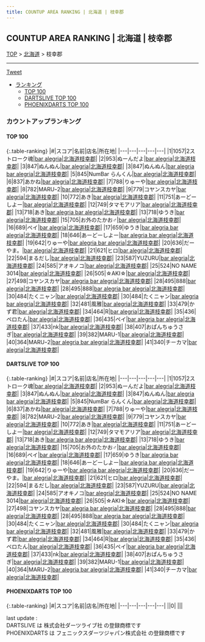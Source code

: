 ```yaml
---
title: COUNTUP AREA RANKING | 北海道 | 枝幸郡
---
```

## COUNTUP AREA RANKING | 北海道 | 枝幸郡

[TOP](/darts/rank/) > [北海道](/darts/rank/北海道/) > 枝幸郡

___

<a href="https://twitter.com/share?ref_src=twsrc%5Etfw" data-text="COUNTUP AREA RANKING | 北海道枝幸郡" class="twitter-share-button" data-hashtags="DARTSLIVE,PHOENIXDARTS,darts,ダーツ" data-show-count="false">Tweet</a>

* [ランキング](#カウントアップランキング)
    * [TOP 100](#top-100)
    * [DARTSLIVE TOP 100](#dartslive-top-100)
    * [PHOENIXDARTS TOP 100](#phoenixdarts-top-100)

### カウントアップランキング

#### TOP 100



{:.table-ranking}
|#|スコア|名前|店名|所在地|
|---|---|---|---|---|
|1|1057|<span class="rank-name-dl">2ストローク魂</span>|<a href="https://search.dartslive.com/jp/shop/4635f9e35f90bbc60d9b047a20a7ba1e">bar alegria</a>|<a href="/darts/rank/北海道/枝幸郡">北海道枝幸郡</a>|
|2|953|<span class="rank-name-dl">ぬーんだよ</span>|<a href="https://search.dartslive.com/jp/shop/4635f9e35f90bbc60d9b047a20a7ba1e">bar alegria</a>|<a href="/darts/rank/北海道/枝幸郡">北海道枝幸郡</a>|
|3|847|<span class="rank-name-dl">ぬんぬん</span>|<a href="https://search.dartslive.com/jp/shop/4635f9e35f90bbc60d9b047a20a7ba1e">bar alegria</a>|<a href="/darts/rank/北海道/枝幸郡">北海道枝幸郡</a>|
|3|847|<span class="rank-name-dl">ぬんぬん</span>|<a href="https://search.dartslive.com/jp/shop/4635f9e35f90bbc60d9b047a20a7ba1e">bar alegria bar alegria</a>|<a href="/darts/rank/北海道/枝幸郡">北海道枝幸郡</a>|
|5|845|<span class="rank-name-dl">NumBar らんくん</span>|<a href="https://search.dartslive.com/jp/shop/4635f9e35f90bbc60d9b047a20a7ba1e">bar alegria</a>|<a href="/darts/rank/北海道/枝幸郡">北海道枝幸郡</a>|
|6|837|<span class="rank-name-dl">あかね</span>|<a href="https://search.dartslive.com/jp/shop/4635f9e35f90bbc60d9b047a20a7ba1e">bar alegria</a>|<a href="/darts/rank/北海道/枝幸郡">北海道枝幸郡</a>|
|7|788|<span class="rank-name-dl">りゅーや</span>|<a href="https://search.dartslive.com/jp/shop/4635f9e35f90bbc60d9b047a20a7ba1e">bar alegria</a>|<a href="/darts/rank/北海道/枝幸郡">北海道枝幸郡</a>|
|8|782|<span class="rank-name-dl">MARUｰ2</span>|<a href="https://search.dartslive.com/jp/shop/4635f9e35f90bbc60d9b047a20a7ba1e">bar alegria</a>|<a href="/darts/rank/北海道/枝幸郡">北海道枝幸郡</a>|
|9|779|<span class="rank-name-dl">コヤンスカヤ</span>|<a href="https://search.dartslive.com/jp/shop/4635f9e35f90bbc60d9b047a20a7ba1e">bar alegria</a>|<a href="/darts/rank/北海道/枝幸郡">北海道枝幸郡</a>|
|10|772|<span class="rank-name-dl">あき</span>|<a href="https://search.dartslive.com/jp/shop/4635f9e35f90bbc60d9b047a20a7ba1e">bar alegria</a>|<a href="/darts/rank/北海道/枝幸郡">北海道枝幸郡</a>|
|11|751|<span class="rank-name-dl">あーどーしよー</span>|<a href="https://search.dartslive.com/jp/shop/4635f9e35f90bbc60d9b047a20a7ba1e">bar alegria</a>|<a href="/darts/rank/北海道/枝幸郡">北海道枝幸郡</a>|
|12|749|<span class="rank-name-dl">タマモアリア</span>|<a href="https://search.dartslive.com/jp/shop/4635f9e35f90bbc60d9b047a20a7ba1e">bar alegria</a>|<a href="/darts/rank/北海道/枝幸郡">北海道枝幸郡</a>|
|13|718|<span class="rank-name-dl">あき</span>|<a href="https://search.dartslive.com/jp/shop/4635f9e35f90bbc60d9b047a20a7ba1e">bar alegria bar alegria</a>|<a href="/darts/rank/北海道/枝幸郡">北海道枝幸郡</a>|
|13|718|<span class="rank-name-dl">ゆうき</span>|<a href="https://search.dartslive.com/jp/shop/4635f9e35f90bbc60d9b047a20a7ba1e">bar alegria</a>|<a href="/darts/rank/北海道/枝幸郡">北海道枝幸郡</a>|
|15|705|<span class="rank-name-dl">お外のたかお♂</span>|<a href="https://search.dartslive.com/jp/shop/4635f9e35f90bbc60d9b047a20a7ba1e">bar alegria</a>|<a href="/darts/rank/北海道/枝幸郡">北海道枝幸郡</a>|
|16|689|<span class="rank-name-dl">ペイ</span>|<a href="https://search.dartslive.com/jp/shop/4635f9e35f90bbc60d9b047a20a7ba1e">bar alegria</a>|<a href="/darts/rank/北海道/枝幸郡">北海道枝幸郡</a>|
|17|659|<span class="rank-name-dl">ゆうき</span>|<a href="https://search.dartslive.com/jp/shop/4635f9e35f90bbc60d9b047a20a7ba1e">bar alegria bar alegria</a>|<a href="/darts/rank/北海道/枝幸郡">北海道枝幸郡</a>|
|18|646|<span class="rank-name-dl">あーどーしよー</span>|<a href="https://search.dartslive.com/jp/shop/4635f9e35f90bbc60d9b047a20a7ba1e">bar alegria bar alegria</a>|<a href="/darts/rank/北海道/枝幸郡">北海道枝幸郡</a>|
|19|642|<span class="rank-name-dl">りゅーや</span>|<a href="https://search.dartslive.com/jp/shop/4635f9e35f90bbc60d9b047a20a7ba1e">bar alegria bar alegria</a>|<a href="/darts/rank/北海道/枝幸郡">北海道枝幸郡</a>|
|20|636|<span class="rank-name-dl">だーやま。</span>|<a href="https://search.dartslive.com/jp/shop/4635f9e35f90bbc60d9b047a20a7ba1e">bar alegria</a>|<a href="/darts/rank/北海道/枝幸郡">北海道枝幸郡</a>|
|21|621|<span class="rank-name-dl">ヒロ</span>|<a href="https://search.dartslive.com/jp/shop/4635f9e35f90bbc60d9b047a20a7ba1e">bar alegria</a>|<a href="/darts/rank/北海道/枝幸郡">北海道枝幸郡</a>|
|22|594|<span class="rank-name-dl">まるだし</span>|<a href="https://search.dartslive.com/jp/shop/4635f9e35f90bbc60d9b047a20a7ba1e">bar alegria</a>|<a href="/darts/rank/北海道/枝幸郡">北海道枝幸郡</a>|
|23|587|<span class="rank-name-dl">YUZURU</span>|<a href="https://search.dartslive.com/jp/shop/4635f9e35f90bbc60d9b047a20a7ba1e">bar alegria</a>|<a href="/darts/rank/北海道/枝幸郡">北海道枝幸郡</a>|
|24|585|<span class="rank-name-dl">アオキノコ</span>|<a href="https://search.dartslive.com/jp/shop/4635f9e35f90bbc60d9b047a20a7ba1e">bar alegria</a>|<a href="/darts/rank/北海道/枝幸郡">北海道枝幸郡</a>|
|25|524|<span class="rank-name-dl">NO NAME 3014</span>|<a href="https://search.dartslive.com/jp/shop/4635f9e35f90bbc60d9b047a20a7ba1e">bar alegria</a>|<a href="/darts/rank/北海道/枝幸郡">北海道枝幸郡</a>|
|26|505|<span class="rank-name-dl">☆AKI☆</span>|<a href="https://search.dartslive.com/jp/shop/4635f9e35f90bbc60d9b047a20a7ba1e">bar alegria</a>|<a href="/darts/rank/北海道/枝幸郡">北海道枝幸郡</a>|
|27|498|<span class="rank-name-dl">コヤンスカヤ</span>|<a href="https://search.dartslive.com/jp/shop/4635f9e35f90bbc60d9b047a20a7ba1e">bar alegria bar alegria</a>|<a href="/darts/rank/北海道/枝幸郡">北海道枝幸郡</a>|
|28|495|<span class="rank-name-dl">888</span>|<a href="https://search.dartslive.com/jp/shop/4635f9e35f90bbc60d9b047a20a7ba1e">bar alegria</a>|<a href="/darts/rank/北海道/枝幸郡">北海道枝幸郡</a>|
|28|495|<span class="rank-name-dl">888</span>|<a href="https://search.dartslive.com/jp/shop/4635f9e35f90bbc60d9b047a20a7ba1e">bar alegria bar alegria</a>|<a href="/darts/rank/北海道/枝幸郡">北海道枝幸郡</a>|
|30|484|<span class="rank-name-dl">たくニャン</span>|<a href="https://search.dartslive.com/jp/shop/4635f9e35f90bbc60d9b047a20a7ba1e">bar alegria</a>|<a href="/darts/rank/北海道/枝幸郡">北海道枝幸郡</a>|
|30|484|<span class="rank-name-dl">たくニャン</span>|<a href="https://search.dartslive.com/jp/shop/4635f9e35f90bbc60d9b047a20a7ba1e">bar alegria bar alegria</a>|<a href="/darts/rank/北海道/枝幸郡">北海道枝幸郡</a>|
|32|481|<span class="rank-name-dl">風雅</span>|<a href="https://search.dartslive.com/jp/shop/4635f9e35f90bbc60d9b047a20a7ba1e">bar alegria</a>|<a href="/darts/rank/北海道/枝幸郡">北海道枝幸郡</a>|
|33|479|<span class="rank-name-dl">かず君</span>|<a href="https://search.dartslive.com/jp/shop/4635f9e35f90bbc60d9b047a20a7ba1e">bar alegria</a>|<a href="/darts/rank/北海道/枝幸郡">北海道枝幸郡</a>|
|34|464|<span class="rank-name-dl">R</span>|<a href="https://search.dartslive.com/jp/shop/4635f9e35f90bbc60d9b047a20a7ba1e">bar alegria</a>|<a href="/darts/rank/北海道/枝幸郡">北海道枝幸郡</a>|
|35|436|<span class="rank-name-dl">ペロたん</span>|<a href="https://search.dartslive.com/jp/shop/4635f9e35f90bbc60d9b047a20a7ba1e">bar alegria</a>|<a href="/darts/rank/北海道/枝幸郡">北海道枝幸郡</a>|
|36|435|<span class="rank-name-dl">ペイ</span>|<a href="https://search.dartslive.com/jp/shop/4635f9e35f90bbc60d9b047a20a7ba1e">bar alegria bar alegria</a>|<a href="/darts/rank/北海道/枝幸郡">北海道枝幸郡</a>|
|37|433|<span class="rank-name-dl">nk</span>|<a href="https://search.dartslive.com/jp/shop/4635f9e35f90bbc60d9b047a20a7ba1e">bar alegria</a>|<a href="/darts/rank/北海道/枝幸郡">北海道枝幸郡</a>|
|38|407|<span class="rank-name-dl">おぱんちゅうさぎ</span>|<a href="https://search.dartslive.com/jp/shop/4635f9e35f90bbc60d9b047a20a7ba1e">bar alegria</a>|<a href="/darts/rank/北海道/枝幸郡">北海道枝幸郡</a>|
|39|382|<span class="rank-name-dl">MARU-1</span>|<a href="https://search.dartslive.com/jp/shop/4635f9e35f90bbc60d9b047a20a7ba1e">bar alegria</a>|<a href="/darts/rank/北海道/枝幸郡">北海道枝幸郡</a>|
|40|364|<span class="rank-name-dl">MARUｰ2</span>|<a href="https://search.dartslive.com/jp/shop/4635f9e35f90bbc60d9b047a20a7ba1e">bar alegria bar alegria</a>|<a href="/darts/rank/北海道/枝幸郡">北海道枝幸郡</a>|
|41|340|<span class="rank-name-dl">チーカマ</span>|<a href="https://search.dartslive.com/jp/shop/4635f9e35f90bbc60d9b047a20a7ba1e">bar alegria</a>|<a href="/darts/rank/北海道/枝幸郡">北海道枝幸郡</a>|


#### DARTSLIVE TOP 100



{:.table-ranking}
|#|スコア|名前|店名|所在地|
|---|---|---|---|---|
|1|1057|<span class="rank-name-dl">2ストローク魂</span>|<a href="https://search.dartslive.com/jp/shop/4635f9e35f90bbc60d9b047a20a7ba1e">bar alegria</a>|<a href="/darts/rank/北海道/枝幸郡">北海道枝幸郡</a>|
|2|953|<span class="rank-name-dl">ぬーんだよ</span>|<a href="https://search.dartslive.com/jp/shop/4635f9e35f90bbc60d9b047a20a7ba1e">bar alegria</a>|<a href="/darts/rank/北海道/枝幸郡">北海道枝幸郡</a>|
|3|847|<span class="rank-name-dl">ぬんぬん</span>|<a href="https://search.dartslive.com/jp/shop/4635f9e35f90bbc60d9b047a20a7ba1e">bar alegria</a>|<a href="/darts/rank/北海道/枝幸郡">北海道枝幸郡</a>|
|3|847|<span class="rank-name-dl">ぬんぬん</span>|<a href="https://search.dartslive.com/jp/shop/4635f9e35f90bbc60d9b047a20a7ba1e">bar alegria bar alegria</a>|<a href="/darts/rank/北海道/枝幸郡">北海道枝幸郡</a>|
|5|845|<span class="rank-name-dl">NumBar らんくん</span>|<a href="https://search.dartslive.com/jp/shop/4635f9e35f90bbc60d9b047a20a7ba1e">bar alegria</a>|<a href="/darts/rank/北海道/枝幸郡">北海道枝幸郡</a>|
|6|837|<span class="rank-name-dl">あかね</span>|<a href="https://search.dartslive.com/jp/shop/4635f9e35f90bbc60d9b047a20a7ba1e">bar alegria</a>|<a href="/darts/rank/北海道/枝幸郡">北海道枝幸郡</a>|
|7|788|<span class="rank-name-dl">りゅーや</span>|<a href="https://search.dartslive.com/jp/shop/4635f9e35f90bbc60d9b047a20a7ba1e">bar alegria</a>|<a href="/darts/rank/北海道/枝幸郡">北海道枝幸郡</a>|
|8|782|<span class="rank-name-dl">MARUｰ2</span>|<a href="https://search.dartslive.com/jp/shop/4635f9e35f90bbc60d9b047a20a7ba1e">bar alegria</a>|<a href="/darts/rank/北海道/枝幸郡">北海道枝幸郡</a>|
|9|779|<span class="rank-name-dl">コヤンスカヤ</span>|<a href="https://search.dartslive.com/jp/shop/4635f9e35f90bbc60d9b047a20a7ba1e">bar alegria</a>|<a href="/darts/rank/北海道/枝幸郡">北海道枝幸郡</a>|
|10|772|<span class="rank-name-dl">あき</span>|<a href="https://search.dartslive.com/jp/shop/4635f9e35f90bbc60d9b047a20a7ba1e">bar alegria</a>|<a href="/darts/rank/北海道/枝幸郡">北海道枝幸郡</a>|
|11|751|<span class="rank-name-dl">あーどーしよー</span>|<a href="https://search.dartslive.com/jp/shop/4635f9e35f90bbc60d9b047a20a7ba1e">bar alegria</a>|<a href="/darts/rank/北海道/枝幸郡">北海道枝幸郡</a>|
|12|749|<span class="rank-name-dl">タマモアリア</span>|<a href="https://search.dartslive.com/jp/shop/4635f9e35f90bbc60d9b047a20a7ba1e">bar alegria</a>|<a href="/darts/rank/北海道/枝幸郡">北海道枝幸郡</a>|
|13|718|<span class="rank-name-dl">あき</span>|<a href="https://search.dartslive.com/jp/shop/4635f9e35f90bbc60d9b047a20a7ba1e">bar alegria bar alegria</a>|<a href="/darts/rank/北海道/枝幸郡">北海道枝幸郡</a>|
|13|718|<span class="rank-name-dl">ゆうき</span>|<a href="https://search.dartslive.com/jp/shop/4635f9e35f90bbc60d9b047a20a7ba1e">bar alegria</a>|<a href="/darts/rank/北海道/枝幸郡">北海道枝幸郡</a>|
|15|705|<span class="rank-name-dl">お外のたかお♂</span>|<a href="https://search.dartslive.com/jp/shop/4635f9e35f90bbc60d9b047a20a7ba1e">bar alegria</a>|<a href="/darts/rank/北海道/枝幸郡">北海道枝幸郡</a>|
|16|689|<span class="rank-name-dl">ペイ</span>|<a href="https://search.dartslive.com/jp/shop/4635f9e35f90bbc60d9b047a20a7ba1e">bar alegria</a>|<a href="/darts/rank/北海道/枝幸郡">北海道枝幸郡</a>|
|17|659|<span class="rank-name-dl">ゆうき</span>|<a href="https://search.dartslive.com/jp/shop/4635f9e35f90bbc60d9b047a20a7ba1e">bar alegria bar alegria</a>|<a href="/darts/rank/北海道/枝幸郡">北海道枝幸郡</a>|
|18|646|<span class="rank-name-dl">あーどーしよー</span>|<a href="https://search.dartslive.com/jp/shop/4635f9e35f90bbc60d9b047a20a7ba1e">bar alegria bar alegria</a>|<a href="/darts/rank/北海道/枝幸郡">北海道枝幸郡</a>|
|19|642|<span class="rank-name-dl">りゅーや</span>|<a href="https://search.dartslive.com/jp/shop/4635f9e35f90bbc60d9b047a20a7ba1e">bar alegria bar alegria</a>|<a href="/darts/rank/北海道/枝幸郡">北海道枝幸郡</a>|
|20|636|<span class="rank-name-dl">だーやま。</span>|<a href="https://search.dartslive.com/jp/shop/4635f9e35f90bbc60d9b047a20a7ba1e">bar alegria</a>|<a href="/darts/rank/北海道/枝幸郡">北海道枝幸郡</a>|
|21|621|<span class="rank-name-dl">ヒロ</span>|<a href="https://search.dartslive.com/jp/shop/4635f9e35f90bbc60d9b047a20a7ba1e">bar alegria</a>|<a href="/darts/rank/北海道/枝幸郡">北海道枝幸郡</a>|
|22|594|<span class="rank-name-dl">まるだし</span>|<a href="https://search.dartslive.com/jp/shop/4635f9e35f90bbc60d9b047a20a7ba1e">bar alegria</a>|<a href="/darts/rank/北海道/枝幸郡">北海道枝幸郡</a>|
|23|587|<span class="rank-name-dl">YUZURU</span>|<a href="https://search.dartslive.com/jp/shop/4635f9e35f90bbc60d9b047a20a7ba1e">bar alegria</a>|<a href="/darts/rank/北海道/枝幸郡">北海道枝幸郡</a>|
|24|585|<span class="rank-name-dl">アオキノコ</span>|<a href="https://search.dartslive.com/jp/shop/4635f9e35f90bbc60d9b047a20a7ba1e">bar alegria</a>|<a href="/darts/rank/北海道/枝幸郡">北海道枝幸郡</a>|
|25|524|<span class="rank-name-dl">NO NAME 3014</span>|<a href="https://search.dartslive.com/jp/shop/4635f9e35f90bbc60d9b047a20a7ba1e">bar alegria</a>|<a href="/darts/rank/北海道/枝幸郡">北海道枝幸郡</a>|
|26|505|<span class="rank-name-dl">☆AKI☆</span>|<a href="https://search.dartslive.com/jp/shop/4635f9e35f90bbc60d9b047a20a7ba1e">bar alegria</a>|<a href="/darts/rank/北海道/枝幸郡">北海道枝幸郡</a>|
|27|498|<span class="rank-name-dl">コヤンスカヤ</span>|<a href="https://search.dartslive.com/jp/shop/4635f9e35f90bbc60d9b047a20a7ba1e">bar alegria bar alegria</a>|<a href="/darts/rank/北海道/枝幸郡">北海道枝幸郡</a>|
|28|495|<span class="rank-name-dl">888</span>|<a href="https://search.dartslive.com/jp/shop/4635f9e35f90bbc60d9b047a20a7ba1e">bar alegria</a>|<a href="/darts/rank/北海道/枝幸郡">北海道枝幸郡</a>|
|28|495|<span class="rank-name-dl">888</span>|<a href="https://search.dartslive.com/jp/shop/4635f9e35f90bbc60d9b047a20a7ba1e">bar alegria bar alegria</a>|<a href="/darts/rank/北海道/枝幸郡">北海道枝幸郡</a>|
|30|484|<span class="rank-name-dl">たくニャン</span>|<a href="https://search.dartslive.com/jp/shop/4635f9e35f90bbc60d9b047a20a7ba1e">bar alegria</a>|<a href="/darts/rank/北海道/枝幸郡">北海道枝幸郡</a>|
|30|484|<span class="rank-name-dl">たくニャン</span>|<a href="https://search.dartslive.com/jp/shop/4635f9e35f90bbc60d9b047a20a7ba1e">bar alegria bar alegria</a>|<a href="/darts/rank/北海道/枝幸郡">北海道枝幸郡</a>|
|32|481|<span class="rank-name-dl">風雅</span>|<a href="https://search.dartslive.com/jp/shop/4635f9e35f90bbc60d9b047a20a7ba1e">bar alegria</a>|<a href="/darts/rank/北海道/枝幸郡">北海道枝幸郡</a>|
|33|479|<span class="rank-name-dl">かず君</span>|<a href="https://search.dartslive.com/jp/shop/4635f9e35f90bbc60d9b047a20a7ba1e">bar alegria</a>|<a href="/darts/rank/北海道/枝幸郡">北海道枝幸郡</a>|
|34|464|<span class="rank-name-dl">R</span>|<a href="https://search.dartslive.com/jp/shop/4635f9e35f90bbc60d9b047a20a7ba1e">bar alegria</a>|<a href="/darts/rank/北海道/枝幸郡">北海道枝幸郡</a>|
|35|436|<span class="rank-name-dl">ペロたん</span>|<a href="https://search.dartslive.com/jp/shop/4635f9e35f90bbc60d9b047a20a7ba1e">bar alegria</a>|<a href="/darts/rank/北海道/枝幸郡">北海道枝幸郡</a>|
|36|435|<span class="rank-name-dl">ペイ</span>|<a href="https://search.dartslive.com/jp/shop/4635f9e35f90bbc60d9b047a20a7ba1e">bar alegria bar alegria</a>|<a href="/darts/rank/北海道/枝幸郡">北海道枝幸郡</a>|
|37|433|<span class="rank-name-dl">nk</span>|<a href="https://search.dartslive.com/jp/shop/4635f9e35f90bbc60d9b047a20a7ba1e">bar alegria</a>|<a href="/darts/rank/北海道/枝幸郡">北海道枝幸郡</a>|
|38|407|<span class="rank-name-dl">おぱんちゅうさぎ</span>|<a href="https://search.dartslive.com/jp/shop/4635f9e35f90bbc60d9b047a20a7ba1e">bar alegria</a>|<a href="/darts/rank/北海道/枝幸郡">北海道枝幸郡</a>|
|39|382|<span class="rank-name-dl">MARU-1</span>|<a href="https://search.dartslive.com/jp/shop/4635f9e35f90bbc60d9b047a20a7ba1e">bar alegria</a>|<a href="/darts/rank/北海道/枝幸郡">北海道枝幸郡</a>|
|40|364|<span class="rank-name-dl">MARUｰ2</span>|<a href="https://search.dartslive.com/jp/shop/4635f9e35f90bbc60d9b047a20a7ba1e">bar alegria bar alegria</a>|<a href="/darts/rank/北海道/枝幸郡">北海道枝幸郡</a>|
|41|340|<span class="rank-name-dl">チーカマ</span>|<a href="https://search.dartslive.com/jp/shop/4635f9e35f90bbc60d9b047a20a7ba1e">bar alegria</a>|<a href="/darts/rank/北海道/枝幸郡">北海道枝幸郡</a>|


#### PHOENIXDARTS TOP 100



{:.table-ranking}
|#|スコア|名前|店名|所在地|
|---|---|---|---|---|
||0|<span class="rank-name-dl"> </span>|<a href=""></a>|<a href="/darts/rank//"></a>|


<div class="footer border-top border-gray-light mt-5 pt-3 text-right text-gray">
    last update : <span style="font-weight: italic" id="foot_last_modified"></span><br />
    DARTSLIVE は 株式会社ダーツライブ社 の登録商標です<br />
    PHOENIXDARTS は フェニックスダーツジャパン株式会社 の登録商標です<br />
</div>

<script src="https://cdnjs.cloudflare.com/ajax/libs/jquery.tablesorter/2.31.3/js/jquery.tablesorter.min.js" integrity="sha512-qzgd5cYSZcosqpzpn7zF2ZId8f/8CHmFKZ8j7mU4OUXTNRd5g+ZHBPsgKEwoqxCtdQvExE5LprwwPAgoicguNg==" crossorigin="anonymous" referrerpolicy="no-referrer"></script>
<link rel="stylesheet" href="https://cdnjs.cloudflare.com/ajax/libs/jquery.tablesorter/2.31.3/css/theme.default.min.css" integrity="sha512-wghhOJkjQX0Lh3NSWvNKeZ0ZpNn+SPVXX1Qyc9OCaogADktxrBiBdKGDoqVUOyhStvMBmJQ8ZdMHiR3wuEq8+w==" crossorigin="anonymous" referrerpolicy="no-referrer" />
<script>
$(function() {
    $(".table-ranking").tablesorter({sortList:[[0, 0]]});
    $("#foot_last_modified").text(formatDate(new Date(document.lastModified), 'yyyy-MM-dd HH:mm:ss'));
});
</script>

<script async src="https://platform.twitter.com/widgets.js" charset="utf-8"></script>